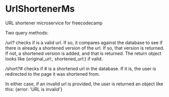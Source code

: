 # UrlShortenerMs
URL shortener microservice for freecodecamp

Two query methods:

/url?<url> checks if <url> is a valid url. If so, it compares against the database to see if there is already a 
shortened version of the url. If so, that version is returned. If not, a shortened version is added, and that
is returned. The return object looks like {original_url:<url>, shortened_url:<url>} if valid.

/short?# checks if # is a shortened url in the database. If it is, the user is redirected to the page it was
shortened from.

In either case, if an invalid url is provided, the user is returned an object like this: {error: 'URL is invalid'}
